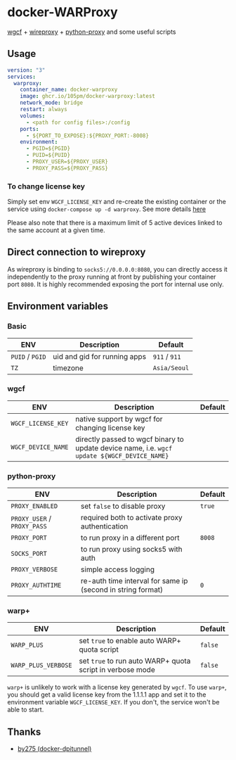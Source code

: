 # docker-WARProxy

[wgcf](https://github.com/ViRb3/wgcf) + [wireproxy](https://github.com/pufferffish/wireproxy) + [python-proxy](https://github.com/qwj/python-proxy) and some useful scripts

## Usage

```yaml
version: "3"
services:
  warproxy:
    container_name: docker-warproxy
    image: ghcr.io/105pm/docker-warproxy:latest
    network_mode: bridge
    restart: always
    volumes:
      - <path for config files>:/config
    ports:
      - ${PORT_TO_EXPOSE}:${PROXY_PORT:-8008}
    environment:
      - PGID=${PGID}
      - PUID=${PUID}
      - PROXY_USER=${PROXY_USER}
      - PROXY_PASS=${PROXY_PASS}
```

### To change license key

Simply set env `WGCF_LICENSE_KEY` and re-create the existing container or the service using `docker-compose up -d warproxy`. See more details [here](https://github.com/ViRb3/wgcf#change-license-key)

Please also note that there is a maximum limit of 5 active devices linked to the same account at a given time.

## Direct connection to wireproxy

As wireproxy is binding to `socks5://0.0.0.0:8080`, you can directly access it independently to the proxy running at front by publishing your container port `8080`. It is highly recommended exposing the port for internal use only.

## Environment variables

### Basic

| ENV  | Description  | Default  |
|---|---|---|
| `PUID` / `PGID`  | uid and gid for running apps  | `911` / `911`  |
| `TZ`  | timezone  | `Asia/Seoul`  |

### wgcf

| ENV  | Description  | Default  |
|---|---|---|
| `WGCF_LICENSE_KEY` | native support by wgcf for changing license key | |
| `WGCF_DEVICE_NAME` | directly passed to wgcf binary to update device name, i.e. `wgcf update ${WGCF_DEVICE_NAME}` |

### python-proxy

| ENV  | Description  | Default  |
|---|---|---|
| `PROXY_ENABLED`  | set `false` to disable proxy | `true` |
| `PROXY_USER` / `PROXY_PASS`  | required both to activate proxy authentication   |  |
| `PROXY_PORT`  | to run proxy in a different port  | `8008` |
| `SOCKS_PORT`  | to run proxy using socks5 with auth  |  |
| `PROXY_VERBOSE`  | simple access logging  |  |
| `PROXY_AUTHTIME`  | re-auth time interval for same ip (second in string format)  | `0` |

### warp+

| ENV  | Description  | Default  |
|---|---|---|
| `WARP_PLUS`  | set `true` to enable auto WARP+ quota script  | `false` |
| `WARP_PLUS_VERBOSE`  | set `true` to run auto WARP+ quota script in verbose mode   | `false`  |

`warp+` is unlikely to work with a license key generated by `wgcf`. To use `warp+`, you should get a valid license key from the 1.1.1.1 app and set it to the environment variable `WGCF_LICENSE_KEY`. If you don't, the service won't be able to start.

## Thanks

* [by275 (docker-dpitunnel)](https://github.com/by275/docker-dpitunnel)
